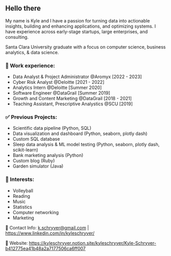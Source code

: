 ## **Hello there**

My name is Kyle and I have a passion for turning data into actionable insights, building and enhancing applications, and optimizing systems. I have experience across early-stage startups, large enterprises, and consulting.

Santa Clara University graduate with a focus on computer science, business analytics, & data science.

### 👔 Work experience:

* Data Analyst & Project Administrator @Aromyx [2022 - 2023]
* Cyber Risk Analyst @Deloitte [2021 - 2022]
* Analytics Intern @Deloitte [Summer 2020]
* Software Engineer @DataGrail [Summer 2019]
* Growth and Content Marketing @DataGrail [2018 - 2021]
* Teaching Assistant, Prescriptive Analystics @SCU [2019]

### ✅ Previous Projects:
* Scientific data pipeline (Python, SQL)
* Data visualization and dashboard (Python, seaborn, plotly dash)
* Custom SQL database
* Sleep data analysis & ML model testing (Python, seaborn, plotly dash, scikit-learn)
* Bank marketing analysis (Python)
* Custom blog (Ruby)
* Garden simulator (Java)

### 🏐 Interests:

* Volleyball
* Reading
* Music
* Statistics
* Computer networking
* Marketing

📇 Contact Info: k.schryver@gmail.com | https://www.linkedin.com/in/kyleschryver/

🔗 Website: https://kyleschryver.notion.site/kyleschryver/Kyle-Schryver-b412775ea41b48a2a7177506ca6ff007
